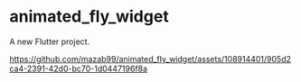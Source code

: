 # animated_fly_widget

A new Flutter project.



https://github.com/mazab99/animated_fly_widget/assets/108914401/905d2ca4-2391-42d0-bc70-1d0447196f8a

